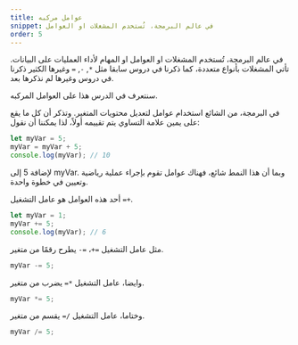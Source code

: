 ```yaml
---
title: عوامل مركبه
snippet: في عالم البرمجة، تُستخدم المشغلات او العوامل
order: 5
---
```


في عالم البرمجة، تُستخدم المشغلات او العوامل او المهام لأداء العمليات على
البيانات. تأتي المشغلات بأنواع متعددة، كما ذكرنا في دروس سابقا مثل `*`, `-`, `=`
وغيرها الكثير ذكرنا في دروس وغيرها لم نذكرها بعد.

سنتعرف في الدرس هذا على العوامل المركبه.

في البرمجة، من الشائع استخدام عوامل لتعديل محتويات المتغير. وتذكر أن كل ما يقع
على يمين علامة التساوي يتم تقييمه أولاً، لذا يمكننا أن نقول:

```js
let myVar = 5;
myVar = myVar + 5;
console.log(myVar); // 10
```

لإضافة 5 إلى myVar. وبما أن هذا النمط شائع، فهناك عوامل تقوم بإجراء عملية رياضية
وتعيين في خطوة واحدة.

أحد هذه العوامل هو عامل التشغيل `=+`.

```js
let myVar = 1;
myVar += 5;
console.log(myVar); // 6
```

مثل عامل التشغيل `=+`، `=-` يطرح رقمًا من متغير.

```js
myVar -= 5;
```

وايضا، عامل التشغيل `*=` يضرب من متغير.

```js
myVar *= 5;
```

وختاما، عامل التشغيل `/=` يقسم من متغير.

```js
myVar /= 5;
```

